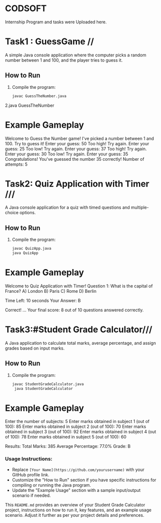 # CODSOFT
Internship Program and tasks were Uploaded here. 
# Task1 : GuessGame //


A simple Java console application where the computer picks a random number between 1 and 100, and the player tries to guess it.

## How to Run

1. Compile the program:
   ```bash
   javac GuessTheNumber.java
2.java GuessTheNumber

# Example Gameplay
Welcome to Guess the Number game!
I've picked a number between 1 and 100. Try to guess it!
Enter your guess: 50
Too high! Try again.
Enter your guess: 25
Too low! Try again.
Enter your guess: 37
Too high! Try again.
Enter your guess: 30
Too low! Try again.
Enter your guess: 35
Congratulations! You've guessed the number 35 correctly!
Number of attempts: 5

# Task2: Quiz Application with Timer ///
A Java console application for a quiz with timed questions and multiple-choice options.

## How to Run

1. Compile the program:
   ```bash
   javac QuizApp.java
   java QuizApp
# Example Gameplay

Welcome to Quiz Application with Timer!
Question 1:
What is the capital of France?
A) London
B) Paris
C) Rome
D) Berlin

Time Left: 10 seconds
Your Answer: B

Correct!
...
Your final score: 8 out of 10 questions answered correctly.



# Task3:#Student Grade Calculator///
A Java application to calculate total marks, average percentage, and assign grades based on input marks.

## How to Run

1. Compile the program:
   ```bash
   javac StudentGradeCalculator.java
    java StudentGradeCalculator

# Example Gameplay

Enter the number of subjects: 5
Enter marks obtained in subject 1 (out of 100): 85
Enter marks obtained in subject 2 (out of 100): 70
Enter marks obtained in subject 3 (out of 100): 92
Enter marks obtained in subject 4 (out of 100): 78
Enter marks obtained in subject 5 (out of 100): 60

Results:
Total Marks: 385
Average Percentage: 77.0%
Grade: B




### Usage Instructions:
- Replace `[Your Name](https://github.com/yourusername)` with your GitHub profile link.
- Customize the "How to Run" section if you have specific instructions for compiling or running the Java program.
- Update the "Example Usage" section with a sample input/output scenario if needed.

This `README.md` provides an overview of your Student Grade Calculator project, instructions on how to run it, key features, and an example usage scenario. Adjust it further as per your project details and preferences.








